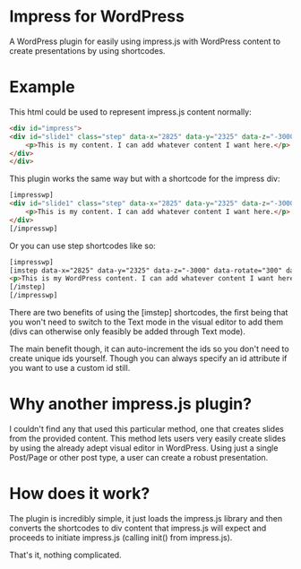 # Impress for WordPress
A WordPress plugin for easily using impress.js with WordPress content to create presentations by using shortcodes.

# Example
This html could be used to represent impress.js content normally:
```html
<div id="impress">
<div id="slide1" class="step" data-x="2825" data-y="2325" data-z="-3000" data-rotate="300" data-scale="1">
    <p>This is my content. I can add whatever content I want here.</p>
</div>
</div>
```

This plugin works the same way but with a shortcode for the impress div:
```html
[impresswp]
<div id="slide1" class="step" data-x="2825" data-y="2325" data-z="-3000" data-rotate="300" data-scale="1">
    <p>This is my content. I can add whatever content I want here.</p>
</div>
[/impresswp]
```

Or you can use step shortcodes like so:
```html
[impresswp]
[imstep data-x="2825" data-y="2325" data-z="-3000" data-rotate="300" data-scale="1"]
<p>This is my WordPress content. I can add whatever content I want here.</p>
[/imstep]
[/impresswp]
```

There are two benefits of using the [imstep] shortcodes, the first being that you won't need to switch to the Text mode in the visual editor to add them (divs can otherwise only feasibly be added through Text mode).

The main benefit though, it can auto-increment the ids so you don't need to create unique ids yourself. Though you can always specify an id attribute if you want to use a custom id still.

# Why another impress.js plugin?
I couldn't find any that used this particular method, one that creates slides from the provided content. This method lets users very easily create slides by using the already adept visual editor in WordPress. Using just a single Post/Page or other post type, a user can create a robust presentation.

# How does it work?
The plugin is incredibly simple, it just loads the impress.js library and then converts the shortcodes to div content that impress.js will expect and proceeds to initiate impress.js (calling init() from impress.js).

That's it, nothing complicated.